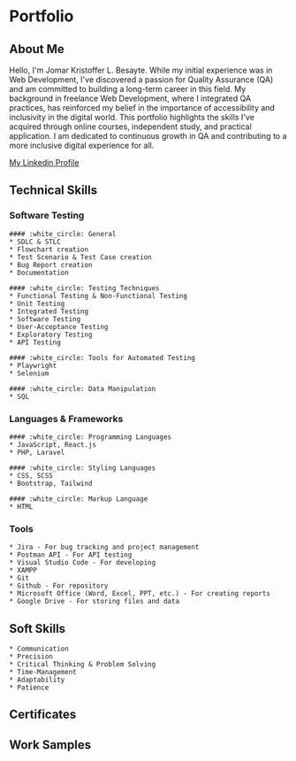 # Portfolio

## About Me
Hello, I'm Jomar Kristoffer L. Besayte. While my initial experience was in Web Development, I've discovered a passion for Quality Assurance (QA) and am committed to building a long-term career in this field. My background in freelance Web Development, where I integrated QA practices, has reinforced my belief in the importance of accessibility and inclusivity in the digital world. This portfolio highlights the skills I've acquired through online courses, independent study, and practical application. I am dedicated to continuous growth in QA and contributing to a more inclusive digital experience for all.

[My Linkedin Profile](https://www.linkedin.com/in/jomar-kristoffer-besayte-587256312/)

## Technical Skills
### Software Testing
    #### :white_circle: General
    * SDLC & STLC
    * Flowchart creation
    * Test Scenario & Test Case creation
    * Bug Report creation
    * Documentation
  
    #### :white_circle: Testing Techniques
    * Functional Testing & Non-Functional Testing
    * Unit Testing
    * Integrated Testing
    * Software Testing
    * User-Acceptance Testing
    * Exploratory Testing
    * API Testing

    #### :white_circle: Tools for Automated Testing
    * Playwright
    * Selenium
    
    #### :white_circle: Data Manipulation
    * SQL

### Languages & Frameworks
    #### :white_circle: Programming Languages
    * JavaScript, React.js
    * PHP, Laravel 
    
    #### :white_circle: Styling Languages
    * CSS, SCSS
    * Bootstrap, Tailwind 
    
    #### :white_circle: Markup Language
    * HTML

### Tools
	* Jira - For bug tracking and project management
	* Postman API - For API testing
	* Visual Studio Code - For developing
	* XAMPP
	* Git
	* Github - For repository
	* Microsoft Office (Word, Excel, PPT, etc.) - For creating reports
	* Google Drive - For storing files and data

## Soft Skills
	* Communication
	* Precision
	* Critical Thinking & Problem Solving
	* Time-Management
	* Adaptability
	* Patience

## Certificates

## Work Samples
